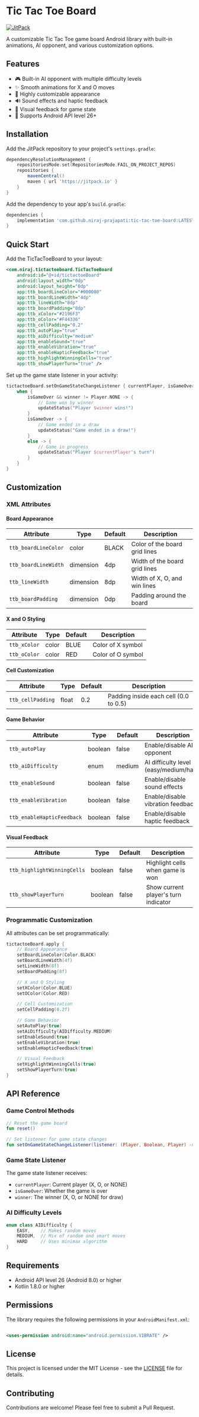 # Tic Tac Toe Board

[![JitPack](https://jitpack.io/v/niraj-prajapati/tic-tac-toe-board.svg)](https://jitpack.io/#niraj-prajapati/tic-tac-toe-board)

A customizable Tic Tac Toe game board Android library with built-in animations, AI opponent, and
various customization options.

## Features

- 🎮 Built-in AI opponent with multiple difficulty levels
- ✨ Smooth animations for X and O moves
- 🎨 Highly customizable appearance
- 🔊 Sound effects and haptic feedback
- 🎯 Visual feedback for game state
- 📱 Supports Android API level 26+

## Installation

Add the JitPack repository to your project's `settings.gradle`:

```gradle
dependencyResolutionManagement {
    repositoriesMode.set(RepositoriesMode.FAIL_ON_PROJECT_REPOS)
    repositories {
        mavenCentral()
        maven { url 'https://jitpack.io' }
    }
}
```

Add the dependency to your app's `build.gradle`:

```gradle
dependencies {
    implementation 'com.github.niraj-prajapati:tic-tac-toe-board:LATEST_VERSION'
}
```

## Quick Start

Add the TicTacToeBoard to your layout:

```xml
<com.niraj.tictactoeboard.TicTacToeBoard
    android:id="@+id/tictactoeBoard"
    android:layout_width="0dp"
    android:layout_height="0dp"
    app:ttb_boardLineColor="#000000"
    app:ttb_boardLineWidth="4dp"
    app:ttb_lineWidth="8dp"
    app:ttb_boardPadding="8dp"
    app:ttb_xColor="#2196F3"
    app:ttb_oColor="#F44336"
    app:ttb_cellPadding="0.2"
    app:ttb_autoPlay="true"
    app:ttb_aiDifficulty="medium"
    app:ttb_enableSound="true"
    app:ttb_enableVibration="true"
    app:ttb_enableHapticFeedback="true"
    app:ttb_highlightWinningCells="true"
    app:ttb_showPlayerTurn="true" />
```

Set up the game state listener in your activity:

```kotlin
tictactoeBoard.setOnGameStateChangeListener { currentPlayer, isGameOver, winner ->
    when {
        isGameOver && winner != Player.NONE -> {
            // Game won by winner
            updateStatus("Player $winner wins!")
        }
        isGameOver -> {
            // Game ended in a draw
            updateStatus("Game ended in a draw!")
        }
        else -> {
            // Game in progress
            updateStatus("Player $currentPlayer's turn")
        }
    }
}
```

## Customization

### XML Attributes

#### Board Appearance

| Attribute            | Type      | Default | Description                   |
|----------------------|-----------|---------|-------------------------------|
| `ttb_boardLineColor` | color     | BLACK   | Color of the board grid lines |
| `ttb_boardLineWidth` | dimension | 4dp     | Width of the board grid lines |
| `ttb_lineWidth`      | dimension | 8dp     | Width of X, O, and win lines  |
| `ttb_boardPadding`   | dimension | 0dp     | Padding around the board      |

#### X and O Styling

| Attribute    | Type  | Default | Description       |
|--------------|-------|---------|-------------------|
| `ttb_xColor` | color | BLUE    | Color of X symbol |
| `ttb_oColor` | color | RED     | Color of O symbol |

#### Cell Customization

| Attribute         | Type  | Default | Description                           |
|-------------------|-------|---------|---------------------------------------|
| `ttb_cellPadding` | float | 0.2     | Padding inside each cell (0.0 to 0.5) |

#### Game Behavior

| Attribute                  | Type    | Default | Description                            |
|----------------------------|---------|---------|----------------------------------------|
| `ttb_autoPlay`             | boolean | false   | Enable/disable AI opponent             |
| `ttb_aiDifficulty`         | enum    | medium  | AI difficulty level (easy/medium/hard) |
| `ttb_enableSound`          | boolean | false   | Enable/disable sound effects           |
| `ttb_enableVibration`      | boolean | false   | Enable/disable vibration feedback      |
| `ttb_enableHapticFeedback` | boolean | false   | Enable/disable haptic feedback         |

#### Visual Feedback

| Attribute                   | Type    | Default | Description                          |
|-----------------------------|---------|---------|--------------------------------------|
| `ttb_highlightWinningCells` | boolean | false   | Highlight cells when game is won     |
| `ttb_showPlayerTurn`        | boolean | false   | Show current player's turn indicator |

### Programmatic Customization

All attributes can be set programmatically:

```kotlin
tictactoeBoard.apply {
    // Board Appearance
    setBoardLineColor(Color.BLACK)
    setBoardLineWidth(4f)
    setLineWidth(8f)
    setBoardPadding(8f)

    // X and O Styling
    setXColor(Color.BLUE)
    setOColor(Color.RED)

    // Cell Customization
    setCellPadding(0.2f)

    // Game Behavior
    setAutoPlay(true)
    setAiDifficulty(AIDifficulty.MEDIUM)
    setEnableSound(true)
    setEnableVibration(true)
    setEnableHapticFeedback(true)

    // Visual Feedback
    setHighlightWinningCells(true)
    setShowPlayerTurn(true)
}
```

## API Reference

### Game Control Methods

```kotlin
// Reset the game board
fun reset()

// Set listener for game state changes
fun setOnGameStateChangeListener(listener: (Player, Boolean, Player) -> Unit)
```

### Game State Listener

The game state listener receives:

- `currentPlayer`: Current player (X, O, or NONE)
- `isGameOver`: Whether the game is over
- `winner`: The winner (X, O, or NONE for draw)

### AI Difficulty Levels

```kotlin
enum class AIDifficulty {
    EASY,    // Makes random moves
    MEDIUM,  // Mix of random and smart moves
    HARD     // Uses minimax algorithm
}
```

## Requirements

- Android API level 26 (Android 8.0) or higher
- Kotlin 1.8.0 or higher

## Permissions

The library requires the following permissions in your `AndroidManifest.xml`:

```xml

<uses-permission android:name="android.permission.VIBRATE" />
```

## License

This project is licensed under the MIT License - see the [LICENSE](LICENSE) file for details.

## Contributing

Contributions are welcome! Please feel free to submit a Pull Request. 
